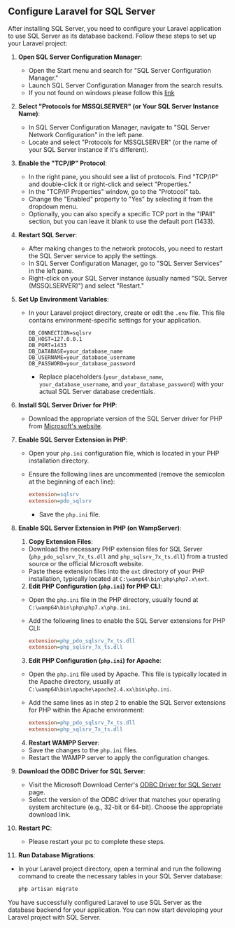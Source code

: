 ## Configure Laravel for SQL Server

After installing SQL Server, you need to configure your Laravel application to use SQL Server as its database backend. Follow these steps to set up your Laravel project:

1. **Open SQL Server Configuration Manager**:
   - Open the Start menu and search for "SQL Server Configuration Manager."
   - Launch SQL Server Configuration Manager from the search results.
   - If you not found on windows please follow this [link](https://learn.microsoft.com/en-us/answers/questions/166724/sql-server-configuration-manager-not-showing-in-wi)

2. **Select "Protocols for MSSQLSERVER" (or Your SQL Server Instance Name)**:
   - In SQL Server Configuration Manager, navigate to "SQL Server Network Configuration" in the left pane.
   - Locate and select "Protocols for MSSQLSERVER" (or the name of your SQL Server instance if it's different).

3. **Enable the "TCP/IP" Protocol**:
   - In the right pane, you should see a list of protocols. Find "TCP/IP" and double-click it or right-click and select "Properties."
   - In the "TCP/IP Properties" window, go to the "Protocol" tab.
   - Change the "Enabled" property to "Yes" by selecting it from the dropdown menu.
   - Optionally, you can also specify a specific TCP port in the "IPAll" section, but you can leave it blank to use the default port (1433).

4. **Restart SQL Server**:
   - After making changes to the network protocols, you need to restart the SQL Server service to apply the settings.
   - In SQL Server Configuration Manager, go to "SQL Server Services" in the left pane.
   - Right-click on your SQL Server instance (usually named "SQL Server (MSSQLSERVER)") and select "Restart."

5. **Set Up Environment Variables**:

   - In your Laravel project directory, create or edit the `.env` file. This file contains environment-specific settings for your application.

     ```env
     DB_CONNECTION=sqlsrv
     DB_HOST=127.0.0.1
     DB_PORT=1433
     DB_DATABASE=your_database_name
     DB_USERNAME=your_database_username
     DB_PASSWORD=your_database_password
     ```

     - Replace placeholders (`your_database_name`, `your_database_username`, and `your_database_password`) with your actual SQL Server database credentials.

6. **Install SQL Server Driver for PHP**:

   - Download the appropriate version of the SQL Server driver for PHP from [Microsoft's website](https://docs.microsoft.com/en-us/sql/connect/php/download-drivers-php-sql-server).

7. **Enable SQL Server Extension in PHP**:

   - Open your `php.ini` configuration file, which is located in your PHP installation directory.
   - Ensure the following lines are uncommented (remove the semicolon at the beginning of each line):

     ```ini
     extension=sqlsrv
     extension=pdo_sqlsrv
     ```

     - Save the `php.ini` file.

8. **Enable SQL Server Extension in PHP (on WampServer)**:

   1. **Copy Extension Files**:
   - Download the necessary PHP extension files for SQL Server (`php_pdo_sqlsrv_7x_ts.dll` and `php_sqlsrv_7x_ts.dll`) from a trusted source or the official Microsoft website.
   - Paste these extension files into the `ext` directory of your PHP installation, typically located at `C:\wamp64\bin\php\php7.x\ext`.

    2. **Edit PHP Configuration (`php.ini`) for PHP CLI**:
    - Open the `php.ini` file in the PHP directory, usually found at `C:\wamp64\bin\php\php7.x\php.ini`.
    - Add the following lines to enable the SQL Server extensions for PHP CLI:

        ```ini
        extension=php_pdo_sqlsrv_7x_ts.dll
        extension=php_sqlsrv_7x_ts.dll
        ```

    3. **Edit PHP Configuration (`php.ini`) for Apache**:
    - Open the `php.ini` file used by Apache. This file is typically located in the Apache directory, usually at `C:\wamp64\bin\apache\apache2.4.xx\bin\php.ini`.
    - Add the same lines as in step 2 to enable the SQL Server extensions for PHP within the Apache environment:

        ```ini
        extension=php_pdo_sqlsrv_7x_ts.dll
        extension=php_sqlsrv_7x_ts.dll
        ```

    4. **Restart WAMPP Server**:
    - Save the changes to the `php.ini` files.
    - Restart the WAMPP server to apply the configuration changes.

8. **Download the ODBC Driver for SQL Server**:
   - Visit the Microsoft Download Center's [ODBC Driver for SQL Server](https://docs.microsoft.com/en-us/sql/connect/odbc/download-odbc-driver-for-sql-server) page.
   - Select the version of the ODBC driver that matches your operating system architecture (e.g., 32-bit or 64-bit). Choose the appropriate download link.

9. **Restart PC**:

   - Please restart your pc to complete these steps.

10. **Run Database Migrations**:

   - In your Laravel project directory, open a terminal and run the following command to create the necessary tables in your SQL Server database:

     ```bash
     php artisan migrate
     ```
You have successfully configured Laravel to use SQL Server as the database backend for your application. You can now start developing your Laravel project with SQL Server.
